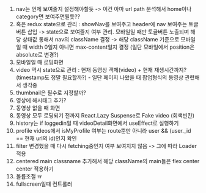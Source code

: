 1. nav는 언제 보여줄지 설정해야할듯 -> 이건 아마 url path 분석해서 home이나 category면 보여주면될듯??
2. 혹은 redux state으로 관리 : showNav를 보여주고 header에 nav 보여주는 토글버튼 삽입 -> state으로 보여줄지 여부 관리. 모바일일 때만 토글버튼 노출되며 해당 상태값 통해서 nav의 className 결정 -> 해당 className 기준으로 모바일일 때 width 0일지 아니면 max-content일지 결정 (일단 모바일에서 position은 absolute로 변경?)
3. 모바일일 때 로딩화면
4. video 역시 state으로 관리 : 현재 동영상 객체(video) + 현재 재생시간까지? (timestamp도 정말 필요할까?) - 일단 페이지 나왔을 때 팝업형식의 동영상 관련해서 생각중
5. thumbnail은 필수로 지정할까?
6. 영상에 해시태그 추가?
7. 동영상 없을 때 화면
8. 동영상 모두 로딩되기 전까지 React.Lazy Suspense로 Fake video (회색빈칸)
9. history는 if loggedin일 때 videoDetail화면에서 useEffect로 실행하기
10. profile videos에서 isMyProfile 여부는 route뿐만 아니라 user && (user.\_id == 현재 url의 id)인지 확인
11. filter 변경했을 때 다시 fetching중인지 여부 보여지지 않음 -> 그에 따라 Loader 적용
12. centered main classname 추가해서 해당 className의 main들은 flex center center 적용하기
13. 볼륨조절 ㅠ
14. fullscreen일때 컨트롤러
